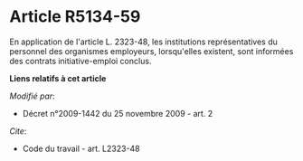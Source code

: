 # Article R5134-59

En application de l'article L. 2323-48, les institutions représentatives du personnel des organismes employeurs, lorsqu'elles
existent, sont informées des contrats initiative-emploi conclus.

**Liens relatifs à cet article**

_Modifié par_:

  - Décret n°2009-1442 du 25 novembre 2009 - art. 2

_Cite_:

  - Code du travail - art. L2323-48
